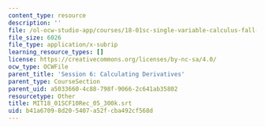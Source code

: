 ```yaml
---
content_type: resource
description: ''
file: /ol-ocw-studio-app/courses/18-01sc-single-variable-calculus-fall-2010/b41a67098d205407a52fcba492cf568d_MIT18_01SCF10Rec_05_300k.vtt
file_size: 6026
file_type: application/x-subrip
learning_resource_types: []
license: https://creativecommons.org/licenses/by-nc-sa/4.0/
ocw_type: OCWFile
parent_title: 'Session 6: Calculating Derivatives'
parent_type: CourseSection
parent_uid: a5033660-4c88-798f-9066-2c641ab35802
resourcetype: Other
title: MIT18_01SCF10Rec_05_300k.srt
uid: b41a6709-8d20-5407-a52f-cba492cf568d
---
```

